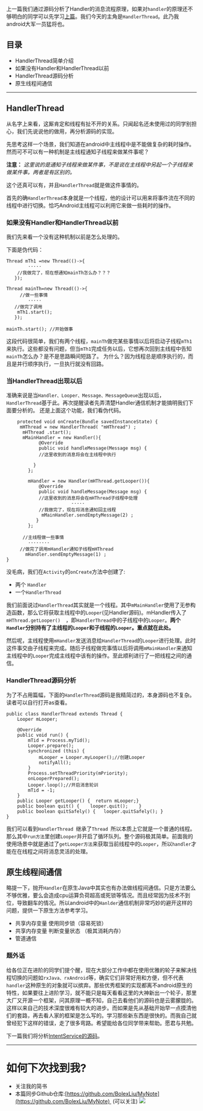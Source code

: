上一篇我们通过源码分析了Handler的消息流程原理，如果对`handler`的原理还不够明白的同学可以先学习[上篇](http://www.jianshu.com/p/6f25729ef62a)。我们今天的主角是`HandlerThread`。此乃我android大军一员猛将也。


## 目录
- HandlerThread简单介绍
- 如果没有Handler和HandlerThread以前
- HandlerThread源码分析
- 原生线程间通信

------

## HandlerThread
从名字上来看，这厮肯定和线程有扯不开的关系。只闻起名还未使用过的同学别担心，我们先说说他的做用，再分析源码的实现。

先思考这样一个场景，我们知道在android中主线程中是不能做复杂的耗时操作。然而可不可以有一种机制是主线程通知子线程来做某件事呢？

**注意：** *这里说的是通知子线程来做某件事，不是说在主线程中另起一个子线程来做某件事。两者是有区别的。*

这个还真可以有，并且`HandlerThread`就是做这件事情的。

首先的确`HandlerThread`本身就是一个线程，他的设计可以用来将事件流在不同的线程中进行切换。恰巧Android主线程可以利用它来做一些耗时的操作。

### 如果没有Handler和HandlerThread以前
我们先来看一个没有这种机制以前是怎么处理的。

下面是伪代码：

```
Thread mTh1 =new Thread(()->{
        ·····
    //我做完了，现在想通知mainTh怎么办？？？
   });

Thread mainTh=new Thread(()->{
     //做一些事情
        ·····
   //做完了调用
    mTh1.start();
   });

mainTh.start(); //开始做事

```

这段代码很简单，我们有两个线程，`mainTh`做完某些事情以后将启动子线程`mTh1`来执行。这些都没有问题，但当`mTh1`完成任务以后，它想再次回到主线程中告知`mainTh`怎么办？是不是思路瞬间短路了。
为什么？因为线程总是顺序执行的，而且是并行顺序执行，一旦执行就没有回路。


### 当HandlerThread出现以后

准确来说是当`Handler、Looper、Message、MessageQueue`出现以后，`HandlerThread`基于此。再次提醒读者先弄清楚Handler通信机制才能搞明我们下面要分析的。
还是上面这个功能，我们看伪代码。

```
    protected void onCreate(Bundle savedInstanceState) {
     mHThread = new HandlerThread( "mHThread") ;
      mHThread .start();
      mMainHandler = new Handler(){
            @Override
            public void handleMessage(Message msg) {
            //这里收到的消息将会在主线程中执行

          }
        };

        mHandler = new Handler(mHThread.getLooper()){
            @Override
            public void handleMessage(Message msg) {
            //这里收到的消息将会在mHThread子线程中处理
                        ·····
            //我做完了，现在将消息通知回主线程
             mMainHandler.sendEmptyMessage(2) ;
           }
        };

      //主线程做一些事情
        ········
     //做完了调用mHandler通知子线程mHThread
       mHandler.sendEmptyMessage(1) ;
}

```
没毛病，我们在`Activity`的`onCreate`方法中创建了:
- 两个 `Handler`
- 一个`HandlerThread`

我们前面说过`HandlerThread`其实就是一个线程。其中`mMainHandler`使用了无参构造函数，那么它将获取主线程中的`Looper`(见Handler源码)。mHandler传入了`mHThread.getLooper()  `，即`HandlerThread`中的子线程中的`Looper`。**两个`Handler`分别持有了主线程的`Looper`和子线程的`Looper`。重点就在此处。**

然后呢，主线程使用`mHandler`发送消息给`HandlerThread`的`Looper`进行处理。此时这件事交由子线程来完成。随后子线程做完事情以后将调用`mMainHandler`来通知主线程中的`Looper`完成主线程中该有的操作。至此顺利进行了一把线程之间的通信。

### HandlerThread源码分析

为了不占用篇幅，下面的`HandlerThread`源码是我精简过的，本身源码也不复杂。读者可以自行打开as查看。
```
public class HandlerThread extends Thread {
    Looper mLooper;

    @Override
    public void run() {
        mTid = Process.myTid();
        Looper.prepare();
        synchronized (this) {
            mLooper = Looper.myLooper();//创建Looper
            notifyAll();
        }
        Process.setThreadPriority(mPriority);
        onLooperPrepared();
        Looper.loop();//开启消息轮训
        mTid = -1;
    }
    public Looper getLooper() {  return mLooper;}
    public boolean quit() {    looper.quit();    }
    public boolean quitSafely() {   looper.quitSafely(); }
}
```
我们可以看到`HandlerThread `继承了`Thread `所以本质上它就是一个普通的线程。那么其中`run方法`里创建`Looper`并开启了循环队列。整个源码极其简单。前面我的使用场景中就是通过了`getLooper方法`来获取当前线程中的`Looper`，所以`handler`才能在在线程之间将消息灵活的处理。

## 原生线程间通信
略提一下，抛开`Handler`在原生Java中其实也有办法做线程间通信。只是方法要么不够优雅，要么会造成cpu运算负荷超高或死锁等情况。而且经常因为技术不到位，导致翻车的情况。所以android中的`Hanlder`通信机制非常巧妙的避开这样的问题，提供一下原生方法参考学习。
- 共享内存变量  使用同步锁（容易死锁）
-  共享内存变量 判断变量状态 （极其消耗内存）
- 管道通信

### 题外话

给各位正在进阶的同学们提个醒，现在大部分工作中都在使用优雅的轮子来解决线程切换的问题如`rxJava、rxAndroid`等，确实它们非常好用和方便，但不代表`handler`这种原生的对象就可以摈弃。那些优秀框架的实现都离不android原生的特性，如果要往上进阶学习，就不能只是每天看看这里的大神新出一个轮子，那里大厂又开源一个框架，问其原理一概不知，自己去看他们的源码也是云雾朦胧的。这样以来自己的技术深度很难有较大的进步。而如果是先从基础开始早一点摸清他们的套路，再去看人家的框架是怎么写的。学习那些新东西是很快的。而我自己就曾经犯下这样的错误，走了很多弯路。希望能给各位同学带来帮助。愿君与共勉。


下一篇我们将分析[IntentService的源码](http://www.jianshu.com/p/83d9a3e09f0a)。

---
# 如何下次找到我?
- 关注我的简书
- 本篇同步Github仓库:[https://github.com/BolexLiu/MyNote](https://github.com/BolexLiu/MyNote)  (可以关注)
![](http://upload-images.jianshu.io/upload_images/1110736-f0a700624e0723ae.png?imageMogr2/auto-orient/strip%7CimageView2/2/w/1240)